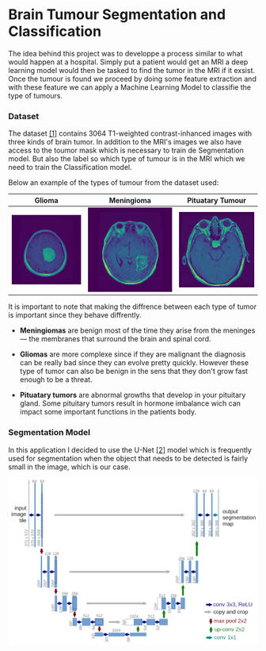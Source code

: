 # Brain Tumour Segmentation and Classification

The idea behind this project was to developpe a process similar to what would happen at a hospital. Simply put a patient would get an MRI a deep learning model would then be tasked to find the tumor in the MRI if it exsist. Once the tumour is found we proceed by doing some feature extraction and with these feature we can apply a Machine Learning Model to classifie the type of tumours.

### Dataset

The dataset [[1]](https://figshare.com/articles/dataset/brain_tumor_dataset/1512427) contains 3064 T1-weighted contrast-inhanced images with three kinds of brain tumor. In addition to the MRI's images we also have access to the toumor mask which is necessary to train de Segmentation model. But also the label so which type of tumour is in the MRI which we need to train the Classification model.

Below an example of the types of tumour from the dataset used:

Glioma             |  Meningioma |  Pituatary Tumour
:-------------------------:|:-------------------------:|:-------------------------:
![](/assets/glioma.png)  |  ![](/assets/meningioma.png) |  ![](/assets/pituatary.png)

It is important to note that making the diffrence between each type of tumor is important since they behave diffrently.

* **Meningiomas** are benign most of the time they arise from the meninges — the membranes that surround the brain and spinal cord.

* **Gliomas** are more complexe since if they are malignant the diagnosis can be really bad since they can evolve pretty quickly. However these type of tumor can also be benign in the sens that they don't grow fast enough to be a threat. 

* **Pituatary tumors** are abnormal growths that develop in your pituitary gland. Some pituitary tumors result in hormone imbalance wich can impact some important functions in the patients body. 

### Segmentation Model

In this application I decided to use the U-Net [[2]](https://lmb.informatik.uni-freiburg.de/people/ronneber/u-net/) model which is frequently used for segmentation when the object that needs to be detected is fairly small in the image, which is our case.

![](/assets/u-net-architecture.png) 





